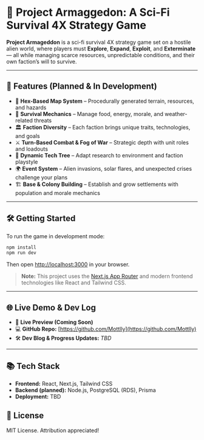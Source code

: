 # 🌌 Project Armaggedon: A Sci-Fi Survival 4X Strategy Game

**Project Armageddon** is a sci-fi survival 4X strategy game set on a hostile alien world, where players must **Explore**, **Expand**, **Exploit**, and **Exterminate** — all while managing scarce resources, unpredictable conditions, and their own faction’s will to survive.

---

## 🚀 Features (Planned & In Development)

- 🧭 **Hex-Based Map System** – Procedurally generated terrain, resources, and hazards  
- 🌱 **Survival Mechanics** – Manage food, energy, morale, and weather-related threats  
- 🏛️ **Faction Diversity** – Each faction brings unique traits, technologies, and goals  
- ⚔️ **Turn-Based Combat & Fog of War** – Strategic depth with unit roles and loadouts  
- 🔬 **Dynamic Tech Tree** – Adapt research to environment and faction playstyle  
- 🌍 **Event System** – Alien invasions, solar flares, and unexpected crises challenge your plans  
- 🏗️ **Base & Colony Building** – Establish and grow settlements with population and morale mechanics  

---

## 🛠️ Getting Started

To run the game in development mode:

```bash
npm install
npm run dev
```

Then open [http://localhost:3000](http://localhost:3000) in your browser.

> **Note:** This project uses the [Next.js App Router](https://nextjs.org/docs/app) and modern frontend technologies like React and Tailwind CSS.

---

## 🌐 Live Demo & Dev Log

- 🔗 **Live Preview (Coming Soon)**  
- 💻 **GitHub Repo:** [https://github.com/Mottlly](https://github.com/Mottlly)  
- 🛠️ **Dev Blog & Progress Updates:** _TBD_  

---

## 📚 Tech Stack

- **Frontend:** React, Next.js, Tailwind CSS  
- **Backend (planned):** Node.js, PostgreSQL (RDS), Prisma  
- **Deployment:** TBD

## 📄 License

MIT License. Attribution appreciated!


